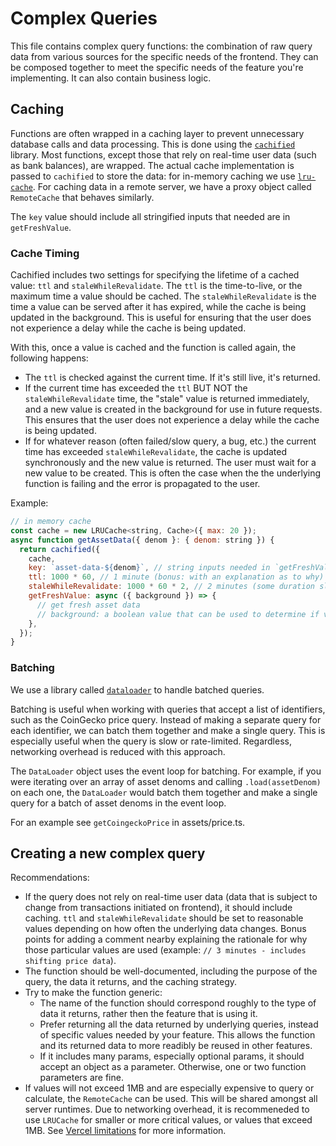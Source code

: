 # Complex Queries

This file contains complex query functions: the combination of raw query data from various sources for the specific needs of the frontend. They can be composed together to meet the specific needs of the feature you're implementing. It can also contain business logic.

## Caching

Functions are often wrapped in a caching layer to prevent unnecessary database calls and data processing. This is done using the [`cachified`](https://github.com/epicweb-dev/cachified) library. Most functions, except those that rely on real-time user data (such as bank balances), are wrapped. The actual cache implementation is passed to `cachified` to store the data: for in-memory caching we use [`lru-cache`](https://github.com/isaacs/node-lru-cache). For caching data in a remote server, we have a proxy object called `RemoteCache` that behaves similarly.

The `key` value should include all stringified inputs that needed are in `getFreshValue`.

### Cache Timing

Cachified includes two settings for specifying the lifetime of a cached value: `ttl` and `staleWhileRevalidate`. The `ttl` is the time-to-live, or the maximum time a value should be cached. The `staleWhileRevalidate` is the time a value can be served after it has expired, while the cache is being updated in the background. This is useful for ensuring that the user does not experience a delay while the cache is being updated.

With this, once a value is cached and the function is called again, the following happens:

- The `ttl` is checked against the current time. If it's still live, it's returned.
- If the current time has exceeded the `ttl` BUT NOT the `staleWhileRevalidate` time, the "stale" value is returned immediately, and a new value is created in the background for use in future requests. This ensures that the user does not experience a delay while the cache is being updated.
- If for whatever reason (often failed/slow query, a bug, etc.) the current time has exceeded `staleWhileRevalidate`, the cache is updated synchronously and the new value is returned. The user must wait for a new value to be created. This is often the case when the the underlying function is failing and the error is propagated to the user.

Example:

```javascript
// in memory cache
const cache = new LRUCache<string, Cache>({ max: 20 });
async function getAssetData({ denom }: { denom: string }) {
  return cachified({
    cache,
    key: `asset-data-${denom}`, // string inputs needed in `getFreshValue` included in key
    ttl: 1000 * 60, // 1 minute (bonus: with an explanation as to why)
    staleWhileRevalidate: 1000 * 60 * 2, // 2 minutes (some duration slightly longer than ttl, bonus: with an explanation as to why)
    getFreshValue: async ({ background }) => {
      // get fresh asset data
      // background: a boolean value that can be used to determine if value is being created in the background (ttl has expired, but not staleWhileRevalidate) or if it is created synchronously (staleWhileRevalidate has expired)
    },
  });
}
```

### Batching

We use a library called [`dataloader`](https://github.com/graphql/dataloader) to handle batched queries.

Batching is useful when working with queries that accept a list of identifiers, such as the CoinGecko price query. Instead of making a separate query for each identifier, we can batch them together and make a single query. This is especially useful when the query is slow or rate-limited. Regardless, networking overhead is reduced with this approach.

The `DataLoader` object uses the event loop for batching. For example, if you were iterating over an array of asset denoms and calling `.load(assetDenom)` on each one, the `DataLoader` would batch them together and make a single query for a batch of asset denoms in the event loop.

For an example see `getCoingeckoPrice` in assets/price.ts.

## Creating a new complex query

Recommendations:

- If the query does not rely on real-time user data (data that is subject to change from transactions initiated on frontend), it should include caching. `ttl` and `staleWhileRevalidate` should be set to reasonable values depending on how often the underlying data changes. Bonus points for adding a comment nearby explaining the rationale for why those particular values are used (example: `// 3 minutes - includes shifting price data`).
- The function should be well-documented, including the purpose of the query, the data it returns, and the caching strategy.
- Try to make the function generic:
  - The name of the function should correspond roughly to the type of data it returns, rather then the feature that is using it.
  - Prefer returning all the data returned by underlying queries, instead of specific values needed by your feature. This allows the function and its returned data to more readibly be reused in other features.
  - If it includes many params, especially optional params, it should accept an object as a parameter. Otherwise, one or two function parameters are fine.
- If values will not exceed 1MB and are especially expensive to query or calculate, the `RemoteCache` can be used. This will be shared amongst all server runtimes. Due to networking overhead, it is recommeneded to use `LRUCache` for smaller or more critical values, or values that exceed 1MB. See [Vercel limitations](https://vercel.com/docs/functions/limitations) for more information.
